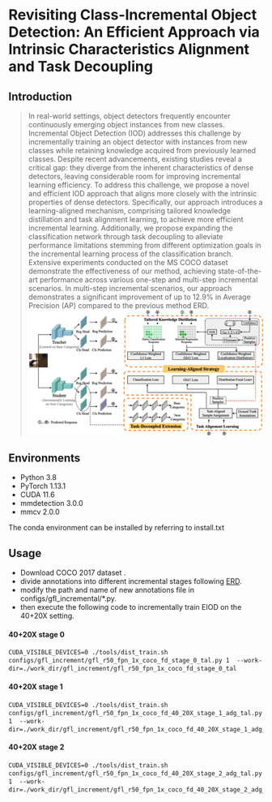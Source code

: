 # Revisiting Class-Incremental Object Detection: An Efficient Approach via Intrinsic Characteristics Alignment and Task Decoupling

## Introduction
>In real-world settings, object detectors frequently encounter continuously emerging object instances from new classes. Incremental Object Detection (IOD) addresses this challenge by incrementally training an object detector with instances from new classes while retaining knowledge acquired from previously learned classes. Despite recent advancements, existing studies reveal a critical gap: they diverge from the inherent characteristics of dense detectors, leaving considerable room for improving incremental learning efficiency. To address this challenge, we propose a novel and efficient IOD approach that aligns more closely with the intrinsic properties of dense detectors. Specifically, our approach introduces a learning-aligned mechanism, comprising tailored knowledge distillation and task alignment learning, to achieve more efficient incremental learning. Additionally, we propose expanding the classification network through task decoupling to alleviate performance limitations stemming from different optimization goals in the incremental learning process of the classification branch. Extensive experiments conducted on the MS COCO dataset demonstrate the effectiveness of our method, achieving state-of-the-art performance across various one-step and multi-step incremental scenarios. In multi-step incremental scenarios, our approach demonstrates a significant improvement of up to 12.9% in Average Precision (AP) compared to the previous method ERD.
![Alt text](doc/fig_pipeline.png "pipeline")
## Environments
- Python 3.8
- PyTorch 1.13.1
- CUDA 11.6
- mmdetection 3.0.0
- mmcv 2.0.0

The conda environment can be installed by referring to install.txt

## Usage
 - Download COCO 2017 dataset .
 - divide annotations into different incremental stages following <a href="https://github.com/Hi-FT/ERD" style="color: inherit;">ERD</a >.
 - modify the path and name of new annotations file in configs/gfl_incremental/*.py.
 - then execute the following code to incrementally train EIOD on the 40+20X setting.
#### 40+20X stage 0
    CUDA_VISIBLE_DEVICES=0 ./tools/dist_train.sh configs/gfl_increment/gfl_r50_fpn_1x_coco_fd_stage_0_tal.py 1  --work-dir=./work_dir/gfl_increment/gfl_r50_fpn_1x_coco_fd_stage_0_tal
#### 40+20X stage 1
    CUDA_VISIBLE_DEVICES=0 ./tools/dist_train.sh configs/gfl_increment/gfl_r50_fpn_1x_coco_fd_40_20X_stage_1_adg_tal.py 1  --work-dir=./work_dir/gfl_increment/gfl_r50_fpn_1x_coco_fd_40_20X_stage_1_adg_tal
#### 40+20X stage 2
    CUDA_VISIBLE_DEVICES=0 ./tools/dist_train.sh configs/gfl_increment/gfl_r50_fpn_1x_coco_fd_40_20X_stage_2_adg_tal.py 1  --work-dir=./work_dir/gfl_increment/gfl_r50_fpn_1x_coco_fd_40_20X_stage_2_adg_tal

